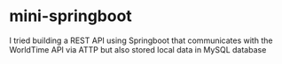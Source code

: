 # mini-springboot
I tried building a REST API using Springboot that communicates with the WorldTime API via ATTP but also stored local data in MySQL database
